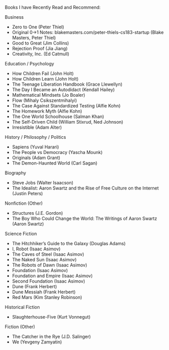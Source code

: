 <!-- This is a another post to look into -->
Books I have Recently Read and Recommend:

Business
* Zero to One (Peter Thiel)
* Original 0->1 Notes: blakemasters.com/peter-thiels-cs183-startup (Blake Masters, Peter Thiel)
* Good to Great (Jim Collins)
* Rejection Proof (Jia Jiang)
* Creativity, Inc. (Ed Catmull)

Education / Psychology
* How Children Fail (John Holt)
* How Children Learn (John Holt)
* The Teenage Liberation Handbook (Grace Llewellyn)
* The Day I Became an Autodidact (Kendall Hailey)
* Mathematical Mindsets (Jo Boaler)
* Flow (Mihaly Csikszentmihalyi)
* The Case Against Standardized Testing (Alfie Kohn)
* The Homework Myth (Alfie Kohn)
* The One World Schoolhouse (Salman Khan)
* The Self-Driven Child (William Stixrud, Ned Johnson)
* Irresistible (Adam Alter)

History / Philosophy / Politics
* Sapiens (Yuval Harari)
* The People vs Democracy (Yascha Mounk)
* Originals (Adam Grant)
* The Demon-Haunted World (Carl Sagan)

Biography
* Steve Jobs (Walter Isaacson)
* The Idealist: Aaron Swartz and the Rise of Free Culture on the Internet (Justin Peters) 


Nonfiction (Other)
* Structures (J.E. Gordon)
* The Boy Who Could Change the World: The Writings of Aaron Swartz (Aaron Swartz)

Science Fiction
* The Hitchhiker’s Guide to the Galaxy (Douglas Adams)
* I, Robot (Isaac Asimov)
* The Caves of Steel (Isaac Asimov)
* The Naked Sun (Isaac Asimov)
* The Robots of Dawn (Isaac Asimov)
* Foundation (Isaac Asimov)
* Foundation and Empire (Isaac Asimov)
* Second Foundation (Isaac Asimov)
* Dune (Frank Herbert)
* Dune Messiah (Frank Herbert)
* Red Mars (Kim Stanley Robinson)

Historical Fiction
* Slaughterhouse-Five (Kurt Vonnegut)

Fiction (Other)
* The Catcher in the Rye (J.D. Salinger)
* We (Yevgeny Zamyatin)
